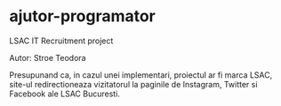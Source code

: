 # ajutor-programator
LSAC IT Recruitment project

Autor: Stroe Teodora

Presupunand ca, in cazul unei implementari, proiectul ar fi marca LSAC, site-ul redirectioneaza vizitatorul la paginile de Instagram, Twitter si Facebook ale LSAC Bucuresti.
